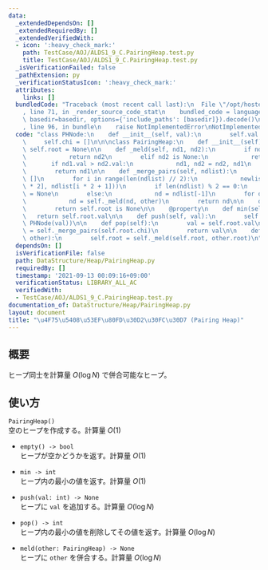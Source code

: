 ```yaml
---
data:
  _extendedDependsOn: []
  _extendedRequiredBy: []
  _extendedVerifiedWith:
  - icon: ':heavy_check_mark:'
    path: TestCase/AOJ/ALDS1_9_C.PairingHeap.test.py
    title: TestCase/AOJ/ALDS1_9_C.PairingHeap.test.py
  _isVerificationFailed: false
  _pathExtension: py
  _verificationStatusIcon: ':heavy_check_mark:'
  attributes:
    links: []
  bundledCode: "Traceback (most recent call last):\n  File \"/opt/hostedtoolcache/Python/3.10.2/x64/lib/python3.10/site-packages/onlinejudge_verify/documentation/build.py\"\
    , line 71, in _render_source_code_stat\n    bundled_code = language.bundle(stat.path,\
    \ basedir=basedir, options={'include_paths': [basedir]}).decode()\n  File \"/opt/hostedtoolcache/Python/3.10.2/x64/lib/python3.10/site-packages/onlinejudge_verify/languages/python.py\"\
    , line 96, in bundle\n    raise NotImplementedError\nNotImplementedError\n"
  code: "class PHNode:\n    def __init__(self, val):\n        self.val = val\n   \
    \     self.chi = []\n\n\nclass PairingHeap:\n    def __init__(self):\n       \
    \ self.root = None\n\n    def _meld(self, nd1, nd2):\n        if nd1 is None:\n\
    \            return nd2\n        elif nd2 is None:\n            return nd1\n \
    \       if nd1.val > nd2.val:\n            nd1, nd2 = nd2, nd1\n        nd1.chi.append(nd2)\n\
    \        return nd1\n\n    def _merge_pairs(self, ndlist):\n        newlist =\
    \ []\n        for i in range(len(ndlist) // 2):\n            newlist.append(self._meld(ndlist[i\
    \ * 2], ndlist[i * 2 + 1]))\n        if len(ndlist) % 2 == 0:\n            nd\
    \ = None\n        else:\n            nd = ndlist[-1]\n        for other in newlist:\n\
    \            nd = self._meld(nd, other)\n        return nd\n\n    def empty(self):\n\
    \        return self.root is None\n\n    @property\n    def min(self):\n     \
    \   return self.root.val\n\n    def push(self, val):\n        self.root = self._meld(self.root,\
    \ PHNode(val))\n\n    def pop(self):\n        val = self.root.val\n        self.root\
    \ = self._merge_pairs(self.root.chi)\n        return val\n\n    def meld(self,\
    \ other):\n        self.root = self._meld(self.root, other.root)\n"
  dependsOn: []
  isVerificationFile: false
  path: DataStructure/Heap/PairingHeap.py
  requiredBy: []
  timestamp: '2021-09-13 00:09:16+09:00'
  verificationStatus: LIBRARY_ALL_AC
  verifiedWith:
  - TestCase/AOJ/ALDS1_9_C.PairingHeap.test.py
documentation_of: DataStructure/Heap/PairingHeap.py
layout: document
title: "\u4F75\u5408\u53EF\u80FD\u30D2\u30FC\u30D7 (Pairing Heap)"
---
```


## 概要
ヒープ同士を計算量 $O(\log N)$ で併合可能なヒープ。

## 使い方
`PairingHeap()`  
空のヒープを作成する。計算量 $O(1)$

- `empty() -> bool`  
ヒープが空かどうかを返す。計算量 $O(1)$

- `min -> int`  
ヒープ内の最小の値を返す。計算量 $O(1)$

- `push(val: int) -> None`  
ヒープに `val` を追加する。計算量 $O(\log N)$

- `pop() -> int`  
ヒープ内の最小の値を削除してその値を返す。計算量 $O(\log N)$

- `meld(other: PairingHeap) -> None`  
ヒープに `other` を併合する。計算量 $O(\log N)$

